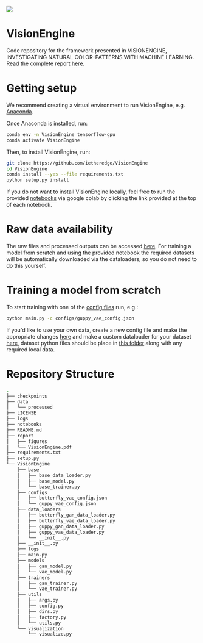 
![](../assets/VisionEngine.gif?raw=true)

# VisionEngine
Code repository for the framework presented in VISIONENGINE, INVESTIGATING NATURAL COLOR-PATTERNS WITH MACHINE LEARNING. Read the complete report [here](https://github.com/ietheredge/VisionEngine/tree/master/report/VisionEngine.pdf).

# Getting setup
We recommend creating a virtual environment to run VisionEngine, e.g. [Anaconda](https://docs.anaconda.com/anaconda/user-guide/getting-started/?gclid=EAIaIQobChMIi5mM5-Hd5wIVhsjeCh1B_AheEAAYASAAEgJ-8PD_BwE).

Once Anaconda is installed, run:
```bash
conda env -n VisionEngine tensorflow-gpu
conda activate VisionEngine
```
Then, to install VisionEngine, run: 
```bash 
git clone https://github.com/ietheredge/VisionEngine
cd VisionEngine
conda install --yes --file requirements.txt
python setup.py install
```
If you do not want to install VisionEngine locally, feel free to run the provided [notebooks](https://github.com/ietheredge/VisionEngine/tree/master/notebooks) via google colab by clicking the link provided at the top of each notebook.

# Raw data availability
The raw files and processed outputs can be accessed [here](https://owncloud.gwdg.de/index.php/s/6lpgoCEDpxlOuUq). For training a model from scratch and using the provided notebook the required datasets will be automatically downloaded via the dataloaders, so you do not need to do this yourself.

# Training a model from scratch
To start training with one of the [config files](https://github.com/ietheredge/VisionEngine/tree/master/VisionEngine/configs) run, e.g.: 
```bash
python main.py -c configs/guppy_vae_config.json
```
If you'd like to use your own data, create a new config file and make the appropriate changes [here](https://github.com/ietheredge/VisionEngine/tree/master/VisionEngine/configs) and make a custom dataloader for your dataset [here](https://github.com/ietheredge/VisionEngine/tree/master/VisionEngine/data_loaders), dataset python files should be place in [this folder](https://github.com/ietheredge/VisionEngine/tree/master/VisionEngine/data_loaders/datasets) along with any required local data. 

# Repository Structure
```bash
.
├── checkpoints
├── data
│   └── processed
├── LICENSE
├── logs
├── notebooks
├── README.md
├── report
│   ├── figures
│   └── VisionEngine.pdf
├── requirements.txt
├── setup.py
└── VisionEngine
    ├── base
    │   ├── base_data_loader.py
    │   ├── base_model.py
    │   └── base_trainer.py
    ├── configs
    │   ├── butterfly_vae_config.json
    │   └── guppy_vae_config.json
    ├── data_loaders
    │   ├── butterfly_gan_data_loader.py
    │   ├── butterfly_vae_data_loader.py
    │   ├── guppy_gan_data_loader.py
    │   ├── guppy_vae_data_loader.py
    │   └── __init__.py
    ├── __init__.py
    ├── logs
    ├── main.py
    ├── models
    │   ├── gan_model.py
    │   └── vae_model.py
    ├── trainers
    │   ├── gan_trainer.py
    │   └── vae_trainer.py
    ├── utils
    │   ├── args.py
    │   ├── config.py
    │   ├── dirs.py
    │   ├── factory.py
    │   └── utils.py
    └── visualization
        └── visualize.py
```
